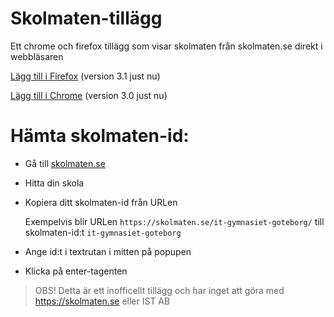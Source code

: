# Skolmaten-tillägg
Ett chrome och firefox tillägg som visar skolmaten från skolmaten.se direkt i webbläsaren

[Lägg till i Firefox](https://addons.mozilla.org/en-US/firefox/addon/skolmaten) (version 3.1 just nu)

[Lägg till i Chrome](https://chrome.google.com/webstore/detail/ejapgcaikpopdmigljfpjcdkpdidgdpk) (version 3.0 just nu)


[comment]: <> (Eftersom att review-processen i chrome för addons är väldigt mycket långsammare än mozillas så kan chrome-versionen vara något äldre än firefox)


# Hämta skolmaten-id:

- Gå till [skolmaten.se](https://skolmaten.se)
- Hitta din skola
- Kopiera ditt skolmaten-id från URLen  
  
  Exempelvis blir URLen `https://skolmaten.se/it-gymnasiet-goteborg/` till skolmaten-id:t `it-gymnasiet-goteborg`
- Ange id:t i textrutan i mitten på popupen
- Klicka på enter-tagenten

> OBS! Detta är ett inofficellt tillägg och har inget att göra med https://skolmaten.se eller IST AB
